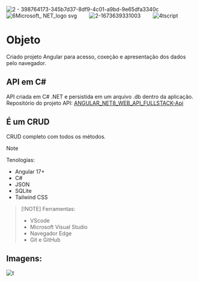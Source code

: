 



![2 - 398764173-345b7d37-8df9-4c01-a9bd-9e65dfa3340c](https://github.com/user-attachments/assets/0970811f-507d-465b-ad17-5424407fbd7e) `   `![6Microsoft_ NET_logo svg](https://github.com/user-attachments/assets/fa6ac8a6-a923-4128-9c0d-cc79131a1580) `    `![2-1673639331003](https://github.com/user-attachments/assets/a3facef3-402a-4187-a9af-fecb470a7537) `    `![4tscript](https://github.com/user-attachments/assets/acba3af8-47de-4562-b289-11a1e1a7d09d)







# Objeto

Criado projeto Angular para acesso, coxeção e apresentação dos dados pelo navegador.

## API em C#

API criada em C# .NET e persistida em um arquivo .db dentro da aplicação. Repositório do projeto API:
[ANGULAR_NET8_WEB_API_FULLSTACK-Api](https://github.com/EderLima88/ANGULAR_NET8_WEB_API_FULLSTACK-Api.git)

## É um CRUD

CRUD completo com todos os métodos.

> [!NOTE]
> Tenologias:
> - Angular 17+
> - C#
> - JSON
> - SQLite
> - Tailwind CSS  


>  [!NOTE]
> Ferramentas:
> - VScode
> - Microsoft Visual Studio
> - Navegador Edge
> - Git e GitHub

## Imagens:
![t](https://github.com/user-attachments/assets/bfd5a213-974a-47ac-9382-524e344c406c)
